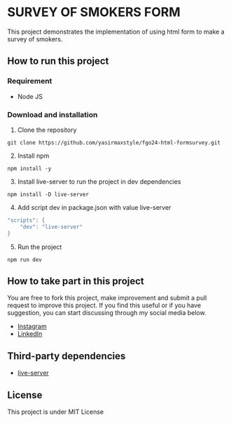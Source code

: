 # SURVEY OF SMOKERS FORM

This project demonstrates the implementation of using html form to make a survey of smokers.

## How to run this project
### Requirement
- Node JS
### Download and installation

1. Clone the repository
```properties
git clone https://github.com/yasirmaxstyle/fgo24-html-formsurvey.git
```
2. Install npm
```properties
npm install -y
```
3. Install live-server to run the project in dev dependencies
```properties
npm install -D live-server
```
4. Add script dev in package.json with value live-server
```c
"scripts": {
    "dev": "live-server"
}
```
5. Run the project
```properties
npm run dev
```
## How to take part in this project
You are free to fork this project, make improvement and submit a pull request to improve this project. If you find this useful or if you have suggestion, you can start discussing through my social media below.
- [Instagram](https://www.instagram.com/yasirmaxstyle/)
- [LinkedIn](https://www.linkedin.com/in/muhamad-yasir-806230117/)
## Third-party dependencies
- [live-server](https://github.com/tapio/live-server)
## License
This project is under MIT License